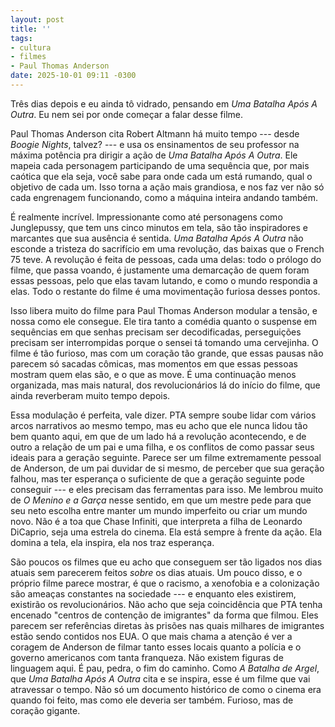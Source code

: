 ```yaml
---
layout: post
title: ''
tags:
- cultura
- filmes
- Paul Thomas Anderson
date: 2025-10-01 09:11 -0300
---
```

Três dias depois e eu ainda tô vidrado, pensando em _Uma Batalha Após A Outra_. Eu nem sei por onde começar a falar desse filme.

Paul Thomas Anderson cita Robert Altmann há muito tempo --- desde _Boogie Nights_, talvez? --- e usa os ensinamentos de seu professor na máxima potência pra dirigir a ação de _Uma Batalha Após A Outra_. Ele mapeia cada personagem participando de uma sequência que, por mais caótica que ela seja, você sabe para onde cada um está rumando, qual o objetivo de cada um. Isso torna a ação mais grandiosa, e nos faz ver não só cada engrenagem funcionando, como a máquina inteira andando também.

É realmente incrível. Impressionante como até personagens como Junglepussy, que tem uns cinco minutos em tela, são tão inspiradores e marcantes que sua ausência é sentida. _Uma Batalha Após A Outra_ não esconde a tristeza do sacrifício em uma revolução, das baixas que o French 75 teve. A revolução é feita de pessoas, cada uma delas: todo o prólogo do filme, que passa voando, é justamente uma demarcação de quem foram essas pessoas, pelo que elas tavam lutando, e como o mundo respondia a elas. Todo o restante do filme é uma movimentação furiosa desses pontos.

Isso libera muito do filme para Paul Thomas Anderson modular a tensão, e nossa como ele consegue. Ele tira tanto a comédia quanto o suspense em sequências em que senhas precisam ser decodificadas, perseguições precisam ser interrompidas porque o sensei tá tomando uma cervejinha. O filme é tão furioso, mas com um coração tão grande, que essas pausas não parecem só sacadas cômicas, mas momentos em que essas pessoas mostram quem elas são, e o que as move. É uma continuação menos organizada, mas mais natural, dos revolucionários lá do início do filme, que ainda reverberam muito tempo depois.

Essa modulação é perfeita, vale dizer. PTA sempre soube lidar com vários arcos narrativos ao mesmo tempo, mas eu acho que ele nunca lidou tão bem quanto aqui, em que de um lado há a revolução acontecendo, e de outro a relação de um pai e uma filha, e os conflitos de como passar seus ideais para a geração seguinte. Parece ser um filme extremamente pessoal de Anderson, de um pai duvidar de si mesmo, de perceber que sua geração falhou, mas ter esperança o suficiente de que a geração seguinte pode conseguir --- e eles precisam das ferramentas para isso. Me lembrou muito de _O Menino e a Garça_ nesse sentido, em que um mestre pede para que seu neto escolha entre manter um mundo imperfeito ou criar um mundo novo. Não é a toa que Chase Infiniti, que interpreta a filha de Leonardo DiCaprio, seja uma estrela do cinema. Ela está sempre à frente da ação. Ela domina a tela, ela inspira, ela nos traz esperança.

São poucos os filmes que eu acho que conseguem ser tão ligados nos dias atuais sem parecerem feitos _sobre_ os dias atuais. Um pouco disso, e o próprio filme parece mostrar, é que o racismo, a xenofobia e a colonização são ameaças constantes na sociedade --- e enquanto eles existirem, existirão os revolucionários. Não acho que seja coincidência que PTA tenha encenado "centros de contenção de imigrantes" da forma que filmou. Eles parecem ser referências diretas às prisões nas quais milhares de imigrantes estão sendo contidos nos EUA. O que mais chama a atenção é ver a coragem de Anderson de filmar tanto esses locais quanto a polícia e o governo americanos com tanta franqueza. Não existem figuras de linguagem aqui. É pau, pedra, o fim do caminho. Como _A Batalha de Argel_, que _Uma Batalha Após A Outra_ cita e se inspira, esse é um filme que vai atravessar o tempo. Não só um documento histórico de como o cinema era quando foi feito, mas como ele deveria ser também. Furioso, mas de coração gigante.
